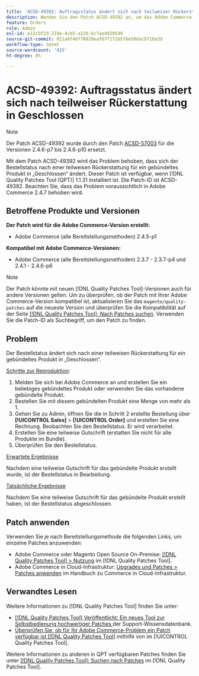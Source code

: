 ```yaml
---
title: 'ACSD-49392: Auftragsstatus ändert sich nach teilweiser Rückerstattung in Geschlossen'
description: Wenden Sie den Patch ACSD-49392 an, um das Adobe Commerce-Problem zu beheben, bei dem sich der Bestellstatus nach einer teilweisen Rückerstattung für ein gebündeltes Produkt in „Geschlossen“ ändert.
feature: Orders
role: Admin
exl-id: e12cbf2d-219e-4cb5-a226-6c7ae4929549
source-git-commit: 011a6f46f76029eaf67f172b576e58dac9710a3d
workflow-type: tm+mt
source-wordcount: '425'
ht-degree: 0%

---
```


# ACSD-49392: Auftragsstatus ändert sich nach teilweiser Rückerstattung in Geschlossen

>[!NOTE]
>
>Der Patch ACSD-49392 wurde durch den Patch [ACSD-57003](https://experienceleague.adobe.com/de/docs/commerce-operations/tools/quality-patches-tool/patches-available-in-qpt/v1-1-46/acsd-57003-order-status-changed-to-complete-instead-of-processing) für die Versionen 2.4.6-p7 bis 2.4.6-p10 ersetzt.

Mit dem Patch ACSD-49392 wird das Problem behoben, dass sich der Bestellstatus nach einer teilweisen Rückerstattung für ein gebündeltes Produkt in „Geschlossen“ ändert. Dieser Patch ist verfügbar, wenn [!DNL Quality Patches Tool (QPT)] 1.1.31 installiert ist. Die Patch-ID ist ACSD-49392. Beachten Sie, dass das Problem voraussichtlich in Adobe Commerce 2.4.7 behoben wird.

## Betroffene Produkte und Versionen

**Der Patch wird für die Adobe Commerce-Version erstellt:**

* Adobe Commerce (alle Bereitstellungsmethoden) 2.4.5-p1

**Kompatibel mit Adobe Commerce-Versionen:**

* Adobe Commerce (alle Bereitstellungsmethoden) 2.3.7 - 2.3.7-p4 und 2.4.1 - 2.4.6-p6

>[!NOTE]
>
>Der Patch könnte mit neuen [!DNL Quality Patches Tool]-Versionen auch für andere Versionen gelten. Um zu überprüfen, ob der Patch mit Ihrer Adobe Commerce-Version kompatibel ist, aktualisieren Sie das `magento/quality-patches` auf die neueste Version und überprüfen Sie die Kompatibilität auf der Seite [[!DNL Quality Patches Tool]: Nach Patches suchen](https://experienceleague.adobe.com/tools/commerce-quality-patches/index.html?lang=de). Verwenden Sie die Patch-ID als Suchbegriff, um den Patch zu finden.

## Problem

Der Bestellstatus ändert sich nach einer teilweisen Rückerstattung für ein gebündeltes Produkt in „Geschlossen“.

<u>Schritte zur Reproduktion</u>:

1. Melden Sie sich bei Adobe Commerce an und erstellen Sie ein beliebiges gebündeltes Produkt oder verwenden Sie das vorhandene gebündelte Produkt.
1. Bestellen Sie mit diesem gebündelten Produkt eine Menge von mehr als 1.
1. Gehen Sie zu Admin, öffnen Sie die in Schritt 2 erstellte Bestellung über **[!UICONTROL Sales]** > **[!UICONTROL Order]** und erstellen Sie eine Rechnung. Beobachten Sie den Bestellstatus. Er wird verarbeitet.
1. Erstellen Sie eine teilweise Gutschrift (erstatten Sie nicht für alle Produkte im Bundle).
1. Überprüfen Sie den Bestellstatus.

<u>Erwartete Ergebnisse</u>

Nachdem eine teilweise Gutschrift für das gebündelte Produkt erstellt wurde, ist der Bestellstatus in Bearbeitung.

<u>Tatsächliche Ergebnisse</u>

Nachdem Sie eine teilweise Gutschrift für das gebündelte Produkt erstellt haben, ist der Bestellstatus abgeschlossen.

## Patch anwenden

Verwenden Sie je nach Bereitstellungsmethode die folgenden Links, um einzelne Patches anzuwenden:

* Adobe Commerce oder Magento Open Source On-Premise: [[!DNL Quality Patches Tool] > Nutzung](/help/tools/quality-patches-tool/usage.md) im [!DNL Quality Patches Tool].
* Adobe Commerce in Cloud-Infrastruktur: [Upgrades und Patches > Patches anwenden](https://experienceleague.adobe.com/docs/commerce-cloud-service/user-guide/develop/upgrade/apply-patches.html?lang=de) im Handbuch zu Commerce in Cloud-Infrastruktur.

## Verwandtes Lesen

Weitere Informationen zu [!DNL Quality Patches Tool] finden Sie unter:

* [[!DNL Quality Patches Tool] Veröffentlicht: Ein neues Tool zur Selbstbedienung hochwertiger Patches ](https://experienceleague.adobe.com/de/docs/commerce-operations/tools/quality-patches-tool/quality-patches-tool-to-self-serve-quality-patches) der Support-Wissensdatenbank.
* [Überprüfen Sie, ob für Ihr Adobe Commerce-Problem ein Patch verfügbar ist [!DNL Quality Patches Tool]](/help/tools/quality-patches-tool/patches-available-in-qpt/check-patch-for-magento-issue-with-magento-quality-patches.md) mithilfe von im [!UICONTROL Quality Patches Tool].


Weitere Informationen zu anderen in QPT verfügbaren Patches finden Sie unter [[!DNL Quality Patches Tool]: Suchen nach Patches](https://experienceleague.adobe.com/tools/commerce-quality-patches/index.html?lang=de) im [!DNL Quality Patches Tool].
